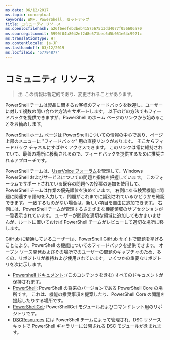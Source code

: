 ```yaml
---
ms.date: 06/12/2017
ms.topic: conceptual
keywords: WMF, PowerShell, セットアップ
title: コミュニティ リソース
ms.openlocfilehash: a26f6eefeb3beb41575675b3dd4077f056606a70
ms.sourcegitcommit: 5990f04b8042ef2d8e571bec6d5b051e64c9921c
ms.translationtype: HT
ms.contentlocale: ja-JP
ms.lasthandoff: 03/12/2019
ms.locfileid: "57794877"
---
```

# <a name="community-resources"></a>コミュニティ リソース
> 注: この情報は暫定的であり、変更されることがあります。

PowerShell チームは製品に関するお客様のフィードバックを歓迎し、ユーザーに対して複数の問い合わせ方法をサポートします。
以下のどの方法でもフィードバックを提供できますが、PowerShell のホーム ページのリンクから始めることをお勧めします。

[PowerShell ホーム ページ](https://microsoft.com/powershell)は PowerShell についての情報の中心であり、ページ上部のメニューに "フィードバック" 用の直接リンクがあります。
そこからフィードバック チャネルにすばやくアクセスできます。
このリンクは常に維持されていて、最善の場所に移動されるので、フィードバックを提供するために推奨されるアプローチです。

PowerShell チームは、[UserVoice フォーラム](https://windowsserver.uservoice.com/forums/301869-powershell/)を管理して、Windows PowerShell およびサービスについての問題と指摘を把握しています。
このフォーラムでサポートされている既存の問題への投票の追加を使用して、PowerShell チームは作業の優先順位を決めています。
右側にある検索機能に問題に関連する語句を入力して、問題がこれまでに識別されているかどうかを確認できます。
一致するものがない場合は、新しい項目を自由に追加できます。
右側には、PowerShell チームが管理するさまざまな機能領域のサブセクションが一覧表示されています。
ユーザーが問題を適切な領域に追加してもかまいませんが、ルートに置いておけば PowerShell チームがレビューして適切な場所に移します。

GitHub に精通しているユーザーは、[PowerShell GitHub サイト](https://github.com/powershell)で問題を挙げることにより、PowerShell の機能についてのフィードバックを提供できます。
オープン ソース開発およびその場所でのユーザーの問題のキャプチャのため、多くの、リポジトリが維持および使用されています。
いくつかの重要なリポジトリを次に示します。

* [Powershell ドキュメント](https://github.com/PowerShell/powershell-docs): (このコンテンツを含む) すべてのドキュメントが保持されます。
* [PowerShell](https://github.com/PowerShell/powershell): PowerShell の将来のバージョンである PowerShell Core の場所です。
これは、機能の推奨事項を提案したり、PowerShell Core の問題を提起したりする場所です。
* [PowerShellGet](https://github.com/PowerShell/powershellget): PowerShellGet モジュールおよびコマンドレット用のリポジトリです。
* [DSCResources](https://github.com/PowerShell/DscResources) には PowerShell チームによって管理され、DSC リソース キットで PowerShell ギャラリーに公開される DSC モジュールが含まれます。
